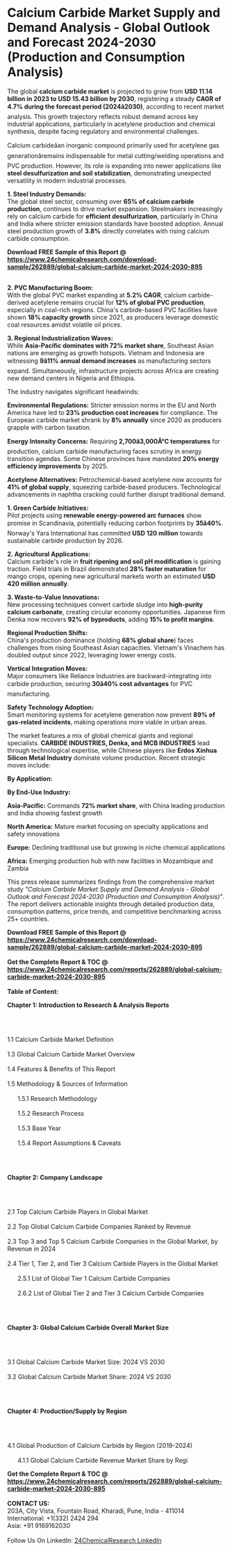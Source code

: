 <h1>Calcium Carbide Market Supply and Demand Analysis - Global Outlook and Forecast 2024-2030 (Production and Consumption Analysis)</h1><p>The global <strong>calcium carbide market</strong> is projected to grow from <strong>USD 11.14 billion in 2023 to USD 15.43 billion by 2030</strong>, registering a steady <strong>CAGR of 4.7% during the forecast period (2024â2030)</strong>, according to recent market analysis. This growth trajectory reflects robust demand across key industrial applications, particularly in acetylene production and chemical synthesis, despite facing regulatory and environmental challenges.</p><p>Calcium carbideâan inorganic compound primarily used for acetylene gas generationâremains indispensable for metal cutting/welding operations and PVC production. However, its role is expanding into newer applications like <strong>steel desulfurization and soil stabilization</strong>, demonstrating unexpected versatility in modern industrial processes.</p><p><strong>1. Steel Industry Demands:</strong><br>
The global steel sector, consuming over <strong>65% of calcium carbide production</strong>, continues to drive market expansion. Steelmakers increasingly rely on calcium carbide for <strong>efficient desulfurization</strong>, particularly in China and India where stricter emission standards have boosted adoption. Annual steel production growth of <strong>3.8%</strong> directly correlates with rising calcium carbide consumption.</p><div><b>Download FREE Sample of this Report @ 
            <a href="https://www.24chemicalresearch.com/download-sample/262889/global-calcium-carbide-market-2024-2030-895">
            https://www.24chemicalresearch.com/download-sample/262889/global-calcium-carbide-market-2024-2030-895</a></b></div><br><p><strong>2. PVC Manufacturing Boom:</strong><br>
With the global PVC market expanding at <strong>5.2% CAGR</strong>, calcium carbide-derived acetylene remains crucial for <strong>12% of global PVC production</strong>, especially in coal-rich regions. China's carbide-based PVC facilities have shown <strong>18% capacity growth</strong> since 2021, as producers leverage domestic coal resources amidst volatile oil prices.</p><p><strong>3. Regional Industrialization Waves:</strong><br>
While <strong>Asia-Pacific dominates with 72% market share</strong>, Southeast Asian nations are emerging as growth hotspots. Vietnam and Indonesia are witnessing <strong>9â11% annual demand increases</strong> as manufacturing sectors expand. Simultaneously, infrastructure projects across Africa are creating new demand centers in Nigeria and Ethiopia.</p><p>The industry navigates significant headwinds:</p><p><strong>Environmental Regulations:</strong> Stricter emission norms in the EU and North America have led to <strong>23% production cost increases</strong> for compliance. The European carbide market shrank by <strong>8% annually</strong> since 2020 as producers grapple with carbon taxation.</p><p><strong>Energy Intensity Concerns:</strong> Requiring <strong>2,700â3,000Â°C temperatures</strong> for production, calcium carbide manufacturing faces scrutiny in energy transition agendas. Some Chinese provinces have mandated <strong>20% energy efficiency improvements</strong> by 2025.</p><p><strong>Acetylene Alternatives:</strong> Petrochemical-based acetylene now accounts for <strong>41% of global supply</strong>, squeezing carbide-based producers. Technological advancements in naphtha cracking could further disrupt traditional demand.</p><p><strong>1. Green Carbide Initiatives:</strong><br>
Pilot projects using <strong>renewable energy-powered arc furnaces</strong> show promise in Scandinavia, potentially reducing carbon footprints by <strong>35â40%</strong>. Norway's Yara International has committed <strong>USD 120 million</strong> towards sustainable carbide production by 2026.</p><p><strong>2. Agricultural Applications:</strong><br>
Calcium carbide's role in <strong>fruit ripening and soil pH modification</strong> is gaining traction. Field trials in Brazil demonstrated <strong>28% faster maturation</strong> for mango crops, opening new agricultural markets worth an estimated <strong>USD 420 million annually</strong>.</p><p><strong>3. Waste-to-Value Innovations:</strong><br>
New processing techniques convert carbide sludge into <strong>high-purity calcium carbonate</strong>, creating circular economy opportunities. Japanese firm Denka now recovers <strong>92% of byproducts</strong>, adding <strong>15% to profit margins</strong>.</p><p><strong>Regional Production Shifts:</strong><br>
	China's production dominance (holding <strong>68% global share</strong>) faces challenges from rising Southeast Asian capacities. Vietnam's Vinachem has doubled output since 2022, leveraging lower energy costs.</p><p><strong>Vertical Integration Moves:</strong><br>
	Major consumers like Reliance Industries are backward-integrating into carbide production, securing <strong>30â40% cost advantages</strong> for PVC manufacturing.</p><p><strong>Safety Technology Adoption:</strong><br>
	Smart monitoring systems for acetylene generation now prevent <strong>89% of gas-related incidents</strong>, making operations more viable in urban areas.</p><p>The market features a mix of global chemical giants and regional specialists. <strong>CARBIDE INDUSTRIES, Denka, and MCB INDUSTRIES</strong> lead through technological expertise, while Chinese players like <strong>Erdos Xinhua Silicon Metal Industry</strong> dominate volume production. Recent strategic moves include:</p><p><strong>By Application:</strong></p><p><strong>By End-Use Industry:</strong></p><p><strong>Asia-Pacific:</strong> Commands <strong>72% market share</strong>, with China leading production and India showing fastest growth</p><p><strong>North America:</strong> Mature market focusing on specialty applications and safety innovations</p><p><strong>Europe:</strong> Declining traditional use but growing in niche chemical applications</p><p><strong>Africa:</strong> Emerging production hub with new facilities in Mozambique and Zambia</p><p>This press release summarizes findings from the comprehensive market study <em>"Calcium Carbide Market Supply and Demand Analysis - Global Outlook and Forecast 2024-2030 (Production and Consumption Analysis)"</em>. The report delivers actionable insights through detailed production data, consumption patterns, price trends, and competitive benchmarking across 25+ countries.</p><div><b>Download FREE Sample of this Report @ 
            <a href="https://www.24chemicalresearch.com/download-sample/262889/global-calcium-carbide-market-2024-2030-895">
            https://www.24chemicalresearch.com/download-sample/262889/global-calcium-carbide-market-2024-2030-895</a></b></div><br><div><b>Get the Complete Report & TOC @ 
            <a href="https://www.24chemicalresearch.com/reports/262889/global-calcium-carbide-market-2024-2030-895">
            https://www.24chemicalresearch.com/reports/262889/global-calcium-carbide-market-2024-2030-895</a></b></div><br>
            <b>Table of Content:</b><p><p><strong>Chapter 1: Introduction to Research &amp; Analysis Reports</strong></p><br />
<br />
<p>1.1 Calcium Carbide Market Definition<br /><br />
1.3 Global Calcium Carbide Market Overview<br /><br />
1.4 Features &amp; Benefits of This Report<br /><br />
1.5 Methodology &amp; Sources of Information<br /><br />
&nbsp;&nbsp;&nbsp;&nbsp;&nbsp; 1.5.1 Research Methodology<br /><br />
&nbsp;&nbsp;&nbsp;&nbsp;&nbsp; 1.5.2 Research Process<br /><br />
&nbsp;&nbsp;&nbsp;&nbsp;&nbsp; 1.5.3 Base Year<br /><br />
&nbsp;&nbsp;&nbsp;&nbsp;&nbsp; 1.5.4 Report Assumptions &amp; Caveats</p><br />
<br />
<p><strong>Chapter 2: Company Landscape</strong></p><br />
<br />
<p>2.1 Top Calcium Carbide Players in Global Market<br /><br />
2.2 Top Global Calcium Carbide Companies Ranked by Revenue<br /><br />
2.3 Top 3 and Top 5 Calcium Carbide Companies in the Global Market, by Revenue in 2024<br /><br />
2.4 Tier 1, Tier 2, and Tier 3 Calcium Carbide Players in the Global Market<br /><br />
&nbsp;&nbsp;&nbsp;&nbsp;&nbsp; 2.5.1 List of Global Tier 1 Calcium Carbide Companies<br /><br />
&nbsp;&nbsp;&nbsp;&nbsp;&nbsp; 2.6.2 List of Global Tier 2 and Tier 3 Calcium Carbide Companies</p><br />
<br />
<p><strong>Chapter 3: Global Calcium Carbide Overall Market Size</strong></p><br />
<br />
<p>3.1 Global Calcium Carbide Market Size: 2024 VS 2030<br /><br />
3.2 Global Calcium Carbide Market Share: 2024 VS 2030</p><br />
<br />
<p><strong>Chapter 4: Production/Supply by Region</strong></p><br />
<br />
<p>4.1 Global Production of Calcium Carbide by Region (2019-2024)<br /><br />
&nbsp;&nbsp;&nbsp;&nbsp;&nbsp; 4.1.1 Global Calcium Carbide Revenue Market Share by Regi</p><div><b>Get the Complete Report & TOC @ 
            <a href="https://www.24chemicalresearch.com/reports/262889/global-calcium-carbide-market-2024-2030-895">
            https://www.24chemicalresearch.com/reports/262889/global-calcium-carbide-market-2024-2030-895</a></b></div><br><b>CONTACT US:</b><br>
            203A, City Vista, Fountain Road, Kharadi, Pune, India - 411014<br>
            International: +1(332) 2424 294<br>
            Asia: +91 9169162030 <br><br>
            Follow Us On LinkedIn: <a href="https://www.linkedin.com/company/24chemicalresearch/">24ChemicalResearch LinkedIn</a>
